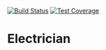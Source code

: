 [![Build Status](https://travis-ci.org/pwnbus/electrician.svg?branch=master)](https://travis-ci.org/pwnbus/electrician)
[![Test Coverage](https://api.codeclimate.com/v1/badges/c176e6ca4029974b9d5c/test_coverage)](https://codeclimate.com/github/pwnbus/electrician/test_coverage)

# Electrician
